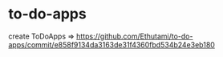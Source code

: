 # to-do-apps
create ToDoApps => https://github.com/Ethutami/to-do-apps/commit/e858f9134da3163de31f4360fbd534b24e3eb180

